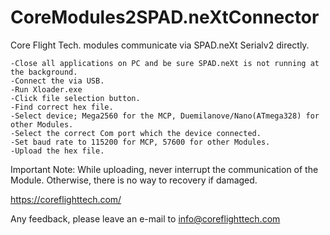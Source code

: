 # CoreModules2SPAD.neXtConnector
Core Flight Tech. modules communicate via SPAD.neXt Serialv2 directly.

    -Close all applications on PC and be sure SPAD.neXt is not running at the background. 
    -Connect the via USB. 
    -Run Xloader.exe
    -Click file selection button. 
    -Find correct hex file.
    -Select device; Mega2560 for the MCP, Duemilanove/Nano(ATmega328) for other Modules. 
    -Select the correct Com port which the device connected. 
    -Set baud rate to 115200 for MCP, 57600 for other Modules.
    -Upload the hex file. 
    
Important Note: While uploading, never interrupt the communication of the Module. Otherwise, there is no way to recovery if damaged.

https://coreflighttech.com/

Any feedback, please leave an e-mail to info@coreflighttech.com
